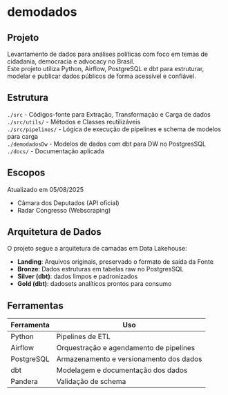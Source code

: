 # demodados
## Projeto
Levantamento de dados para análises políticas  com foco em temas de cidadania, democracia e advocacy no Brasil.\
Este projeto utiliza Python, Airflow, PostgreSQL e dbt para estruturar, modelar e publicar dados públicos de forma acessível e confiável.

## Estrutura
`./src` - Códigos-fonte para Extração, Transformação e Carga de dados\
`./src/utils/` - Métodos e Classes reutilizáveis\
`./src/pipelines/` - Lógica de execução de pipelines e schema de modelos para carga\
`./demodadosDw` - Modelos de dados com dbt para DW no PostgresSQL\
`./docs/` - Documentação aplicada

## Escopos
Atualizado em 05/08/2025
- Câmara dos Deputados (API oficial)
- Radar Congresso (Webscraping)

## Arquitetura de Dados
O projeto segue a arquitetura de camadas em Data Lakehouse:
- **Landing**: Arquivos originais, preservado o formato de saída da Fonte
- **Bronze**: Dados estruturas em tabelas raw no PostgresSQL
- **Silver (dbt)**: dados limpos e padronizados
- **Gold (dbt)**: dadosets analíticos prontos para consumo

## Ferramentas
| Ferramenta    | Uso                                          |
|---------------|----------------------------------------------|
| Python        | Pipelines de ETL                             |
| Airflow       | Orquestração e agendamento de pipelines      |
| PostgreSQL    | Armazenamento e versionamento dos dados      |
| dbt           | Modelagem e documentação dos dados           |
| Pandera       | Validação de schema                          |



